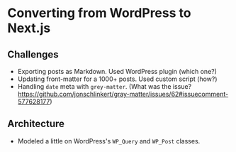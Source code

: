 # Converting from WordPress to Next.js

## Challenges

- Exporting posts as Markdown. Used WordPress plugin (which one?)
- Updating front-matter for a 1000+ posts. Used custom script (how?)
- Handling `date` meta with `grey-matter`. (What was the issue? <https://github.com/jonschlinkert/gray-matter/issues/62#issuecomment-577628177>)

## Architecture

- Modeled a little on WordPress's `WP_Query` and `WP_Post` classes.

